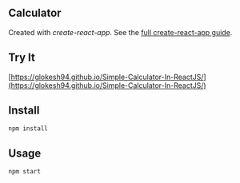 Calculator
---

Created with *create-react-app*. See the [full create-react-app guide](https://github.com/facebookincubator/create-react-app/blob/master/packages/react-scripts/template/README.md).



Try It
---

[https://glokesh94.github.io/Simple-Calculator-In-ReactJS/](https://glokesh94.github.io/Simple-Calculator-In-ReactJS/)



Install
---

`npm install`



Usage
---

`npm start`
